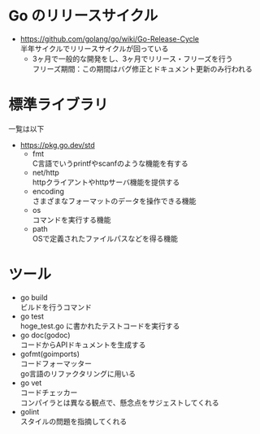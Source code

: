# Go のリリースサイクル
- https://github.com/golang/go/wiki/Go-Release-Cycle  
半年サイクルでリリースサイクルが回っている
  - 3ヶ月で一般的な開発をし、3ヶ月でリリース・フリーズを行う  
  フリーズ期間：この期間はバグ修正とドキュメント更新のみ行われる  
# 標準ライブラリ
一覧は以下
- https://pkg.go.dev/std  
  - fmt  
  C言語でいうprintfやscanfのような機能を有する
  - net/http  
  httpクライアントやhttpサーバ機能を提供する
  - encoding  
  さまざまなフォーマットのデータを操作できる機能
  - os  
  コマンドを実行する機能
  - path  
  OSで定義されたファイルパスなどを得る機能

# ツール
- go build  
ビルドを行うコマンド
- go test  
hoge_test.go に書かれたテストコードを実行する
- go doc(godoc)  
コードからAPIドキュメントを生成する
- gofmt(goimports)  
コードフォーマッター  
go言語のリファクタリングに用いる
- go vet  
コードチェッカー  
コンパイラとは異なる観点で、懸念点をサジェストしてくれる  
- golint  
スタイルの問題を指摘してくれる
